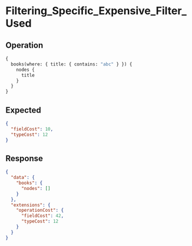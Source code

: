 # Filtering_Specific_Expensive_Filter_Used

## Operation

```graphql
{
  books(where: { title: { contains: "abc" } }) {
    nodes {
      title
    }
  }
}
```

## Expected

```json
{
  "fieldCost": 10,
  "typeCost": 12
}
```

## Response

```json
{
  "data": {
    "books": {
      "nodes": []
    }
  },
  "extensions": {
    "operationCost": {
      "fieldCost": 42,
      "typeCost": 12
    }
  }
}
```

